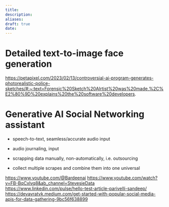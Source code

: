 ```yaml
---
title: 
description: 
aliases: 
draft: true
date:
---
```

# Detailed text-to-image face generation 

https://petapixel.com/2023/02/13/controversial-ai-program-generates-photorealistic-police-sketches/#:~:text=Forensic%20Sketch%20AIrtist%20was%20made,%2C%E2%80%9D%20explains%20the%20software%20developers.

# Generative AI Social Networking assistant 

- speech-to-text, seamless/accurate audio input 
- audio journaling, input 

- scrapping data manually, non-automatically, i.e. outsourcing 
- collect multiple scrapes and combine them into one universal 

https://www.youtube.com/@Bardeenai
https://www.youtube.com/watch?v=FB-BqCxlvq8&ab_channel=StevesieData
https://www.linkedin.com/pulse/hello-test-article-parivelli-sandeep/
https://devavratvk.medium.com/get-started-with-popular-social-media-apis-for-data-gathering-9bc56f638899
# 
